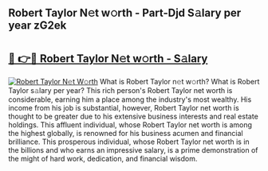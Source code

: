## Robert Taylor N𝚎t w𝚘rth - Part-Djd S𝚊lary per year zG2ek

# <h2><a href="http://gc2mnt.nevu.top/?p=Robert+Taylor">🔗 👉🔴 Robert Taylor N𝚎t w𝚘rth - S𝚊lary</a></h2>

[![Robert Taylor N𝚎t W𝚘rth](https://i.imgur.com/Oavwk0R.jpeg)](http://gc2mnt.nevu.top/?p=Robert+Taylor)
What is Robert Taylor n𝚎t w𝚘rth? What is Robert Taylor s𝚊lary per year?
This rich person's Robert Taylor net worth is considerable, earning him a place among the industry's most wealthy. His income from his job is substantial, however, Robert Taylor net worth is thought to be greater due to his extensive business interests and real estate holdings. This affluent individual, whose Robert Taylor net worth is among the highest globally, is renowned for his business acumen and financial brilliance. This prosperous individual, whose Robert Taylor net worth is in the billions and who earns an impressive salary, is a prime demonstration of the might of hard work, dedication, and financial wisdom.

